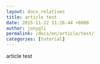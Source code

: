 ```yaml
---
layout: docs_relatives
title: article test
date: 2015-11-22 11:26:44 +0800
author: jonygli
permalink: /docs/en/article/test/
categories: [tutorial]
---
```


article test
